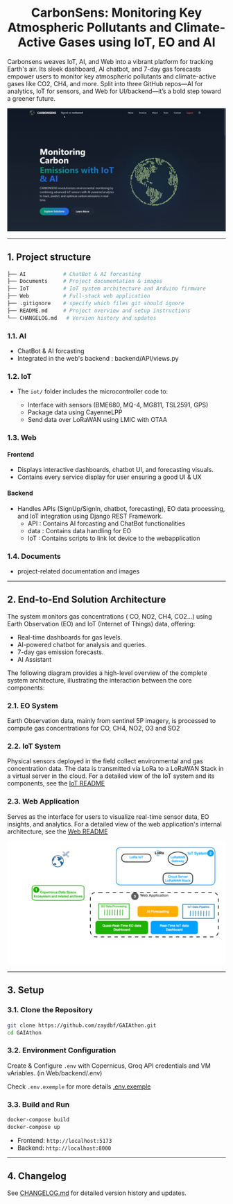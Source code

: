 <h1 style="text-align: center;">
  CarbonSens: Monitoring Key Atmospheric Pollutants and Climate-Active Gases using IoT, EO and AI
</h1>


Carbonsens weaves IoT, AI, and Web into a vibrant platform for tracking Earth's air. Its sleek dashboard, AI chatbot, and 7-day gas forecasts empower users to monitor key atmospheric pollutants and climate-active gases like CO2, CH4, and more. Split into three GitHub repos—AI for analytics, IoT for sensors, and Web for UI/backend—it’s a bold step toward a greener future.

<p align="center"><img src="./Documents//images/Capture.png" alt="Capture" width="800" /></p>
 

---

## 1. Project structure

```bash
├── AI            # ChatBot & AI forcasting
├── Documents     # Project documentation & images
├── IoT           # IoT system architecture and Arduino firmware  
├── Web           # Full-stack web application 
├── .gitignore    # specify which files git should ignore
├── README.md     # Project overview and setup instructions
└── CHANGELOG.md   # Version history and updates
```

 
### 1.1. AI
  - ChatBot & AI forcasting 
  - Integrated in the web's backend : backend/API/views.py

### 1.2. IoT   
  - The `iot/` folder includes the microcontroller code to:
     
     - Interface with sensors (BME680, MQ-4, MG811, TSL2591, GPS)
     - Package data using CayenneLPP
     - Send data over LoRaWAN using LMIC with OTAA

### 1.3. Web

#### Frontend

- Displays interactive dashboards, chatbot UI, and forecasting visuals.
- Contains every service display for user ensuring a good UI & UX
  
#### Backend 
- Handles APIs (SignUp/SignIn, chatbot, forecasting), EO data processing, and IoT integration using Django REST Framework.
  - API : Contains AI forcasting and ChatBot functionalities
  - data : Contains data handling for EO
  - IoT : Contains scripts to link Iot device to the webapplication

### 1.4. Documents

- project-related documentation and images

---

## 2. End-to-End Solution Architecture

The system monitors  gas concentrations ( CO, NO2, CH4, CO2...) using Earth Observation (EO) and IoT (Internet of Things) data, offering:

- Real-time dashboards for gas levels.
- AI-powered chatbot for analysis and queries.
- 7-day gas emission forecasts.
- AI Assistant

The following diagram provides a high-level overview of the complete system architecture, illustrating the interaction between the core components:

### 2.1. EO System
Earth Observation data, mainly from sentinel 5P imagery, is processed to compute gas concentrations for CO, CH4, NO2, O3 and  SO2
### 2.2. IoT System
Physical sensors deployed in the field collect environmental and gas concentration data. The data is transmitted via LoRa to a LoRaWAN Stack in a virtual server in the cloud. For a detailed view of the IoT system and its components, see the [IoT README](./IoT/README.md)
### 2.3. Web Application
Serves as the interface for users to visualize real-time sensor data, EO insights, and analytics.  For a detailed view of the web application's internal architecture, see the [Web README](./Web/README.md)

![Architecture Diagram](Documents/images/GlobalArch.gif)


---

## 3. Setup

### 3.1. Clone the Repository

```bash
git clone https://github.com/zaydbf/GAIAthon.git
cd GAIAthon
```

### 3.2. Environment Configuration

Create & Configure `.env` with Copernicus, Groq API credentials and VM vAriables. (in Web/backend/.env)

Check `.env.exemple` for more details [.env.exemple](./Web/backend/.env.exemple)

### 3.3.  Build and Run


   ```bash
   docker-compose build
   docker-compose up
   ```

   - Frontend: `http://localhost:5173`
   - Backend: `http://localhost:8000`

---

## 4. Changelog

See [CHANGELOG.md](CHANGELOG.md) for detailed version history and updates.

